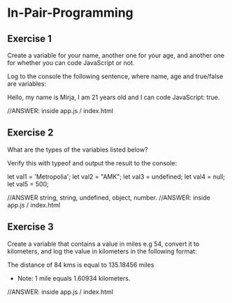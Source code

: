 
# In-Pair-Programming

## Exercise 1

Create a variable for your name, another one for your age, and another one for whether you can code JavaScript or not.

Log to the console the following sentence, where name, age and true/false are variables:

Hello, my name is Mirja, I am 21 years old and I can code JavaScript: true.

//ANSWER: inside app.js / index.html

## Exercise 2

What are the types of the variables listed below? 

Verify this with typeof and output the result to the console:

let val1 = 'Metropolia'; 
let val2 = "AMK"; 
let val3 = undefined;
let val4 = null;
let val5 = 500;

//ANSWER string, string, undefined, object, number.
//ANSWER: inside app.js / index.html
## Exercise 3

Create a variable that contains a value in miles e.g 54, convert it to kilometers, and log the value in kilometers in the following format:

The distance of 84 kms is equal to 135.18456 miles

- Note: 1 mile equals 1.60934 kilometers.


//ANSWER: inside app.js / index.html